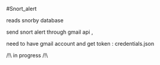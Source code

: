 #Snort_alert

reads snorby database

send snort alert through gmail api ,

need to have gmail account and get token : credentials.json 

/!\ in progress /!\
